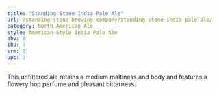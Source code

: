 ```yaml
---
title: "Standing Stone India Pale Ale"
url: /standing-stone-brewing-company/standing-stone-india-pale-ale/
category: North American Ale
style: American-Style India Pale Ale
abv: 0
ibu: 0
srm: 0
upc: 0
---
```

This unfiltered ale retains a medium maltiness and body and features a flowery hop perfume and pleasant bitterness.
